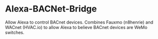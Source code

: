 # Alexa-BACNet-Bridge
Allow Alexa to control BACnet devices.  Combines Fauxmo (n8henrie) and WACnet (HVAC.io) to allow Alexa to believe BACnet devices are WeMo switches.
